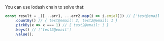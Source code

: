 You can use lodash chain to solve that:

```js
const result = _([...arr1, ...arr2.map(i => i.emial)]) // ['test@email', 'test2@email', 'test@email']
    .countBy() // { test@email: 2, test2@email: 1 }
    .pickBy(x => x === 1) // { test2@email: 1 }
    .keys() // ['test2@email']
    .value();
```
